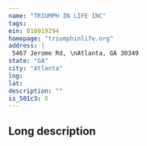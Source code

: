 ```yaml
---
name: "TRIUMPH IN LIFE INC"
tags:
ein: 010919294
homepage: "triumphinlife.org"
address: |
 5467 Jerome Rd, \nAtlanta, GA 30349
state: "GA"
city: "Atlanta"
lng: 
lat: 
description: ""
is_501c3: X
---
```


## Long description


